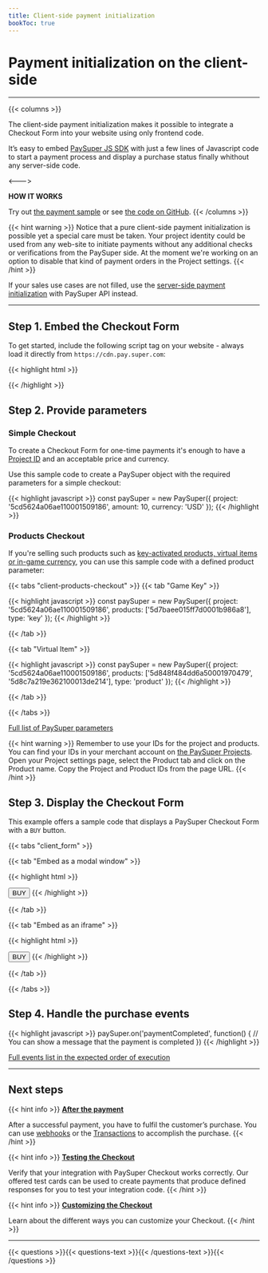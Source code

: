 ```yaml
---
title: Client-side payment initialization
bookToc: true
---
```


# Payment initialization on the client-side
***

{{< columns >}}

The client-side payment initialization makes it possible to integrate a Checkout Form into your website using only frontend code.

It’s easy to embed [PaySuper JS SDK](https://github.com/paysuper/paysuper-js-sdk) with just a few lines of Javascript code to start a payment process and display a purchase status finally whithout any server-side code.

<--->

**HOW IT WORKS**

Try out [the payment sample](https://dashboard.pay.super.com/form-demo) or see [the code on GitHub](https://github.com/paysuper/paysuper-examples).
{{< /columns >}}

{{< hint warning >}}
Notice that a pure client-side payment initialization is possible yet a special care must be taken. Your project identity could be used from any web-site to initiate payments without any additional checks or verifications from the PaySuper side. At the moment we're working on an option to disable that kind of payment orders in the Project settings.
{{< /hint >}}

If your sales use cases are not filled, use the [server-side payment initialization](/docs/payments/integration/) with PaySuper API instead.

***

## **Step 1.** Embed the Checkout Form

To get started, include the following script tag on your website - always load it directly from `https://cdn.pay.super.com`:

{{< highlight html >}}
<script src="https://cdn.pay.super.com/paysdk/latest/paysuper.js"></script>
{{< /highlight >}}

## **Step 2.** Provide parameters

### **Simple Checkout**

To create a Checkout Form for one-time payments it's enough to have a [Project ID](/docs/payments/quick-start/#step-2-set-up-a-project) and an acceptable price and currency.

Use this sample code to create a PaySuper object with the required parameters for a simple checkout:

{{< highlight javascript >}}
const paySuper = new PaySuper({
    project: '5cd5624a06ae110001509186',
    amount: 10,
    currency: 'USD'
});
{{< /highlight >}}

### **Products Checkout**

If you're selling such products such as [key-activated products, virtual items or in-game currency](/docs/payments/quick-start/#step-3-additional-sales-options), you can use this sample code with a defined product parameter:

{{< tabs "client-products-checkout" >}}
{{< tab "Game Key" >}}

{{< highlight javascript >}}
const paySuper = new PaySuper({
    project: '5cd5624a06ae110001509186',
    products: ['5d7baee015ff7d0001b986a8'],
    type: 'key'
});
{{< /highlight >}}

{{< /tab >}}

{{< tab "Virtual Item" >}}

{{< highlight javascript >}}
const paySuper = new PaySuper({
    project: '5cd5624a06ae110001509186',
    products: ['5d848f484dd6a50001970479', '5d8c7a219e362100013de214'],
    type: 'product'
});
{{< /highlight >}}

{{< /tab >}}

{{< /tabs >}}

[Full list of PaySuper parameters](https://github.com/paysuper/paysuper-js-sdk/tree/master#parameters)

{{< hint warning >}}
Remember to use your IDs for the project and products. You can find your IDs in your merchant account on [the PaySuper Projects](https://paysupermgmt.tst.protocol.one/projects/). Open your Project settings page, select the Product tab and click on the Product name. Copy the Project and Product IDs from the page URL.
{{< /hint >}}

## **Step 3.** Display the Checkout Form

This example offers a sample code that displays a PaySuper Checkout Form with a `BUY` button.

{{< tabs "client_form" >}}

{{< tab "Embed as a modal window" >}}

{{< highlight html >}}
<script>
function buyItems() {
    const paySuper = new PaySuper({
        project: '5cd5624a06ae110001509186',
        amount: 10,
        currency: 'USD'
    });

    paySuper.renderModal();
}
</script>

<button onclick="buyItems()">BUY</button>
{{< /highlight >}}

{{< /tab >}}

{{< tab "Embed as an iframe" >}}

{{< highlight html >}}
<script>
function buyItems() {
    const paySuper = new PaySuper({
        project: '5cd5624a06ae110001509186',
        amount: 10,
        currency: 'USD'
    });

    paySuper.renderPage();
}
</script>

<button onclick="buyItems()">BUY</button>
{{< /highlight >}}

{{< /tab >}}

{{< /tabs >}}

## **Step 4.** Handle the purchase events

{{< highlight javascript >}}
paySuper.on('paymentCompleted', function() {
      // You can show a message that the payment is completed
})
{{< /highlight >}}

[Full events list in the expected order of execution](https://github.com/paysuper/paysuper-js-sdk/tree/master#events)

***

## Next steps

{{< hint info >}}
[**After the payment**](/docs/payments/fulfillment/)

After a successful payment, you have to fulfil the customer’s purchase. You can use [webhooks](/docs/payments/fulfillment/#fulfilling-purchases-with-webhooks) or the [Transactions](/docs/payments/fulfillment/#fulfilling-purchases-with-the-dashboard) to accomplish the purchase.
{{< /hint >}}

{{< hint info >}}
[**Testing the Checkout**](/docs/payments/testing/)

Verify that your integration with PaySuper Checkout works correctly. Our offered test cards can be used to create payments that produce defined responses for you to test your integration code.
{{< /hint >}}

{{< hint info >}}
[**Customizing the Checkout**](/docs/payments/customization/)

Learn about the different ways you can customize your Checkout.
{{< /hint >}}

***

{{< questions >}}{{< questions-text >}}{{< /questions-text >}}{{< /questions >}}